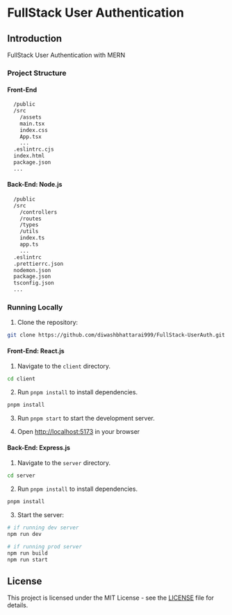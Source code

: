 # FullStack User Authentication

## Introduction

FullStack User Authentication with MERN

### Project Structure

#### Front-End

```sh
  /public
  /src
    /assets
    main.tsx
    index.css
    App.tsx
    ...
  .eslintrc.cjs
  index.html
  package.json
  ...
```

#### Back-End: Node.js

```sh
  /public
  /src
    /controllers
    /routes
    /types
    /utils
    index.ts
    app.ts
    ...
  .eslintrc
  .prettierrc.json
  nodemon.json
  package.json
  tsconfig.json
  ...
```

### Running Locally

1. Clone the repository:

```sh
git clone https://github.com/diwashbhattarai999/FullStack-UserAuth.git

```

#### Front-End: React.js

1. Navigate to the `client` directory.

```sh
cd client
```

2. Run `pnpm install` to install dependencies.

```sh
pnpm install
```

3. Run `pnpm start` to start the development server.

4. Open [http://localhost:5173](http://localhost:5173) in your browser

#### Back-End: Express.js

1. Navigate to the `server` directory.

```sh
cd server
```

2. Run `pnpm install` to install dependencies.

```sh
pnpm install
```

3. Start the server:

```sh
# if running dev server
npm run dev

# if running prod server
npm run build
npm run start
```

## License

This project is licensed under the MIT License - see the [LICENSE](LICENSE) file for details.
